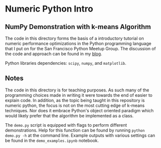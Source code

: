 # Numeric Python Intro

## NumPy Demonstration with k-means Algorithm

The code in this directory forms the basis of a introductory tutorial on numeric performance optimizations in the Python programming language that I put on for the San Francisco Python Meetup Group. The discussion of the code and approach can be found in my [blog](ultramann.github.io).

Python libraries dependencies: `scipy`, `numpy`, and `matplotlib`.

## Notes

The code in this directory is for teaching purposes. As such many of the programming choices made in writing it were towards the end of easier to explain code. In addition, as the topic being taught in this repository is numeric python, the focus is not on the most cutting edge of k-means techniques. Nor does it embrace Python's object oriented paradigm which would likely prefer that the algorithm be implemented as a class.

The `demo.py` script is equipped with flags to perform different demonstrations. Help for this function can be found by running `python demo.py -h` at the command line. Example outputs with various settings can be found in the `demo_examples.ipynb` notebook.
